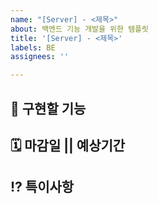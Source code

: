 ```yaml
---
name: "[Server] - <제목>"
about: 백엔드 기능 개발을 위한 템플릿
title: '[Server] - <제목>'
labels: BE
assignees: ''

---
```


## 📑 구현할 기능
<!-- 구현할 기능을 작성해 주세요. -->
>   

## 🗓️ 마감일 || 예상기간
<!-- 구현할 방법과 사용할 라이브러리 등을 작성해 주세요. -->
> 

## ⁉ 특이사항
<!-- 구현 과정에서 예상되는 특이사항을 작성해 주세요. -->
> 

<!-- 필요 시 주석 해제 후 사용 -->
<!-- ##  ✔ 체크리스트-->
<!-- > - [ ] 체크 사항 1 -->
<!-- > - [ ] 체크 사항 2 -->
